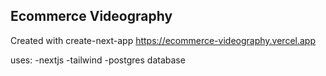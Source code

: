 ## Ecommerce Videography
Created with create-next-app
https://ecommerce-videography.vercel.app

uses:
-nextjs
-tailwind
-postgres database
